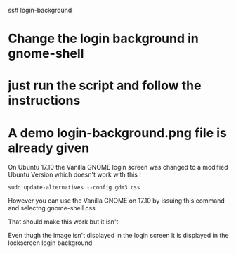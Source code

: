 ss# login-background
# Change the login background in gnome-shell
# just run the script and follow the instructions
# A demo login-background.png file is already given

On Ubuntu 17.10 the Vanilla GNOME login screen was changed to a modified Ubuntu Version which doesn't work with this !

```sudo update-alternatives --config gdm3.css```

However you can use the Vanilla GNOME on 17.10 by issuing this command and selectng gnome-shell.css

That should make this work but it isn't

Even thugh the image isn't displayed in the login screen it is displayed in the lockscreen login background 
